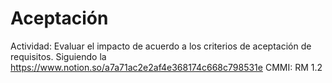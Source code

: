 # Aceptación

Actividad: Evaluar el impacto de acuerdo a los criterios de aceptación de requisitos.  Siguiendo la https://www.notion.so/a7a71ac2e2af4e368174c668c798531e
CMMI: RM 1.2